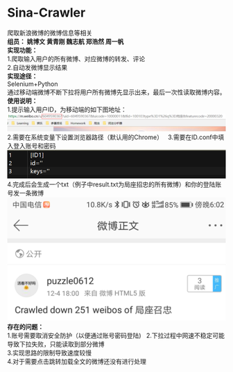 # Sina-Crawler
爬取新浪微博的微博信息等相关  
**组员： 姚博文 黄青刚 魏志航 郑浩然 周一帆**   
**实现功能：**  
1.爬取输入用户的所有微博、对应微博的转发、评论  
2.自动发微博显示结果  
**实现途径：**      
Selenium+Python  
通过移动端微博不断下拉将用户所有微博先显示出来，最后一次性读取微博内容。  
**使用说明：**    
1.提示输入用户ID，为移动端的如下图地址：  
![](/GetID.png)  
2.需要在系统变量下设置浏览器路径（默认用的Chrome）   
3.需要在ID.conf中填入登入账号和密码  
![](/IDConfig.png)  
4.完成后会生成一个txt（例子中result.txt为局座招忠的所有微博）和你的登陆账号发一条微博  
![](/WeiboSent.png) 
**存在的问题：**    
1.账号需要取消安全防护（以便通过账号密码登陆)    
2.下拉过程中网速不稳定可能导致下拉失败，只能读取到部分微博  
3.实现思路的限制导致速度较慢  
4.对于需要点击跳转加载全文的微博还没有进行处理
